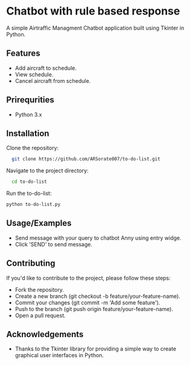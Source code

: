 
# Chatbot with rule based response

A simple Airtraffic Managment Chatbot application built using Tkinter in Python.
## Features

- Add aircraft to schedule.
- View schedule.
- Cancel aircraft from schedule.




## Prirequrities

- Python 3.x
## Installation

Clone the repository:

```bash
  git clone https://github.com/ARSorate007/to-do-list.git
```   

Navigate to the project directory:

```bash
  cd to-do-list
```
Run the to-do-list:

```bash
python to-do-list.py
```
## Usage/Examples


- Send message with your query to chatbot Anny using entry widge.
- Click 'SEND' to send message.

## Contributing


If you'd like to contribute to the project, please follow these steps:

- Fork the repository.
- Create a new branch (git checkout -b feature/your-feature-name).
- Commit your changes (git commit -m 'Add some feature').
- Push to the branch (git push origin feature/your-feature-name).
- Open a pull request.
## Acknowledgements

 - Thanks to the Tkinter library for providing a simple way to create graphical user interfaces in Python.
